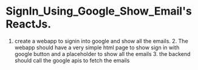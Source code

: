 # SignIn_Using_Google_Show_Email's ReactJs.
1. create a webapp to signin into google and show all the emails.  2. The webapp should have a very simple html page to show sign in with google button and a placeholder to show all the emails 3. the backend should call the google apis to fetch the emails
